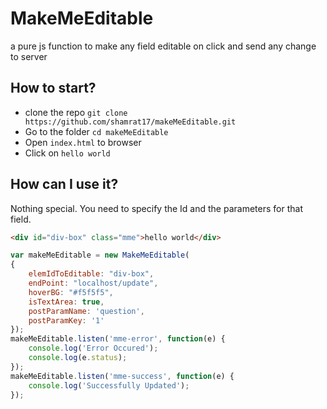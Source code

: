 # MakeMeEditable
a pure js function to make any field editable on click and send any change to server

## How to start?
- clone the repo `git clone https://github.com/shamrat17/makeMeEditable.git` 
- Go to the folder `cd makeMeEditable`
- Open `index.html` to browser
- Click on `hello world`

## How can I use it?
Nothing special. You need to specify the Id and the parameters for that field.

```html
<div id="div-box" class="mme">hello world</div>
```

```js
var makeMeEditable = new MakeMeEditable(
{
    elemIdToEditable: "div-box",
    endPoint: "localhost/update",
    hoverBG: "#f5f5f5",
    isTextArea: true,
    postParamName: 'question',
    postParamKey: '1'
});
makeMeEditable.listen('mme-error', function(e) {
    console.log('Error Occured');
    console.log(e.status);
});
makeMeEditable.listen('mme-success', function(e) {
    console.log('Successfully Updated');
});
```
